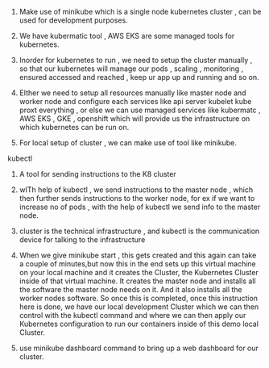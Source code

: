 1. Make use of minikube which is a single node kubernetes cluster , can be used for development purposes.

2. We have kubermatic tool , AWS EKS are some managed tools for kubernetes.

3. Inorder for kubernetes to run , we need to setup the cluster manually , so that our kubernetes will manage our pods , scaling , monitoring , ensured accessed and reached , keep ur app up and running and so on.

4. EIther we need to setup all resources manually like master node and worker node and configure each services like api server kubelet kube proxt everything , or else we can use managed services like kubermatc , AWS EKS , GKE , openshift which will provide us the infrastructure on which kubernetes can be run on.

5. For local setup of cluster , we can make use of tool like minikube.

kubectl

1. A tool for sending instructions to the K8 cluster

2. wITh help of kubectl , we send instructions to the master node , which then further sends instructions to the worker node, for ex if we want to increase no of pods , with the help of kubectl we send info to the master node.

3. cluster is the technical infrastructure , and kubectl is the communication device for talking to the infrastructure

4. When we give minikube start , this gets created and this again can take a couple of minutes,but now this in the end sets up this virtual machine on your local machine and it creates the Cluster, the Kubernetes Cluster inside of that virtual machine. It creates the master node and installs all the software the master node needs on it. And it also installs all the worker nodes software.
So once this is completed, once this instruction here is done, we have our local development Cluster which we can then control with the kubectl command and where we can then apply our Kubernetes configuration to run our containers inside of this demo local Cluster.

5. use minikube dashboard command to bring up a web dashboard for our cluster.

